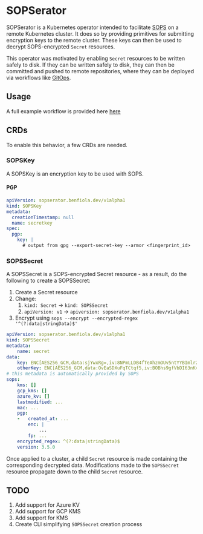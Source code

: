 # SOPSerator

SOPSerator is a Kubernetes operator intended to facilitate [SOPS](https://github.com/mozilla/sops) on a remote Kubernetes cluster.  It does so by providing primitives for submitting encryption keys to the remote cluster. These keys can then be used to decrypt SOPS-encrypted `Secret` resources. 

This operator was motivated by enabling `Secret` resources to be written safely to disk.  If they can be written safely to disk, they can then be committed and pushed to remote repositories, where they can be deployed via workflows like [GitOps](https://www.weave.works/technologies/gitops/).  

## Usage

A full example workflow is provided here [here](./example/README.md)

## CRDs

To enable this behavior, a few CRDs are needed.

### SOPSKey

A SOPSKey is an encryption key to be used with SOPS.  

#### PGP

```yaml
apiVersion: sopserator.benfiola.dev/v1alpha1
kind: SOPSKey
metadata:
  creationTimestamp: null
  name: secretkey
spec:
  pgp:
    key: |
      # output from gpg --export-secret-key --armor <fingerprint_id>
```

### SOPSSecret

A SOPSSecret is a SOPS-encrypted Secret resource - as a result, do the following to create a SOPSSecret:

1. Create a Secret resource
2. Change:
   1. `kind: Secret` -> `kind: SOPSSecret`
   2. `apiVersion: v1` -> `apiversion: sopserator.benfiola.dev/v1alpha1`
3. Encrypt using `sops --encrypt --encrypted-regex '^(?:data|stringData)$'`

```yaml
apiVersion: sopserator.benfiola.dev/v1alpha1
kind: SOPSSecret
metadata:
    name: secret
data:
    key: ENC[AES256_GCM,data:sjYwxRg=,iv:8NPmLLDB4fTeAhzmOUv5ntYYBImlr2Uw/yXuKfJUoGI=,tag:N+GNXKX5SRsB3DOW5dTl3A==,type:str]
    otherKey: ENC[AES256_GCM,data:OvEaSDXuFqTCtqf5,iv:BOBhs9gfVbDI63nKvCS1Gj4gopseEMlHTVFPe4laQyE=,tag:yWEGah65IBohOv/AXuvUNA==,type:str]
# this metadata is automatically provided by SOPS
sops:
    kms: []
    gcp_kms: []
    azure_kv: []
    lastmodified: ...
    mac: ...
    pgp:
    -   created_at: ...
        enc: |
            ...
        fp: ...
    encrypted_regex: ^(?:data|stringData)$
    version: 3.5.0
```

Once applied to a cluster, a child `Secret` resource is made containing the corresponding decrypted
 data.  Modifications made to the `SOPSSecret` resource propagate down to the child `Secret` resource.

## TODO

1. Add support for Azure KV
2. Add support for GCP KMS
3. Add support for KMS
4. Create CLI simplifying `SOPSSecret` creation process
